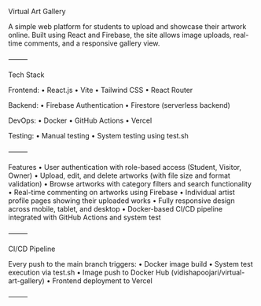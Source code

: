 Virtual Art Gallery

A simple web platform for students to upload and showcase their artwork online. Built using React and Firebase, the site allows image uploads, real-time comments, and a responsive gallery view.

⸻

Tech Stack

Frontend:
	•	React.js
	•	Vite
	•	Tailwind CSS
	•	React Router

Backend:
	•	Firebase Authentication
	•	Firestore (serverless backend)

DevOps:
	•	Docker
	•	GitHub Actions
	•	Vercel

Testing:
	•	Manual testing
	•	System testing using test.sh

⸻

Features
	•	User authentication with role-based access (Student, Visitor, Owner)
	•	Upload, edit, and delete artworks (with file size and format validation)
	•	Browse artworks with category filters and search functionality
	•	Real-time commenting on artworks using Firebase
	•	Individual artist profile pages showing their uploaded works
	•	Fully responsive design across mobile, tablet, and desktop
	•	Docker-based CI/CD pipeline integrated with GitHub Actions and system test

⸻

CI/CD Pipeline

Every push to the main branch triggers:
	•	Docker image build
	•	System test execution via test.sh
	•	Image push to Docker Hub (vidishapoojari/virtual-art-gallery)
	•	Frontend deployment to Vercel

⸻

